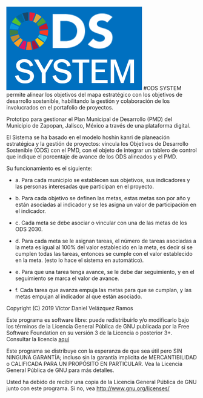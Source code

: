 ![ODS SYSTEM](https://github.com/Victor-Velazquez/odssystem/blob/master/valentina/Images/marca/ODS.PNG)
#ODS SYSTEM permite alinear los objetivos del mapa estratégico con los objetivos de desarrollo sostenible, habilitando la gestión y colaboración de los involucrados en el portafolio de proyectos.

Prototipo para gestionar el Plan Municipal de Desarrollo (PMD) del Municipio de Zapopan, Jalisco, México a través de una plataforma digital.

El Sistema se ha basado en el modelo hoshin kanri de planeación estratégica y la gestión de proyectos: vincula los Objetivos de Desarrollo Sostenible (ODS) con el PMD, con el objeto de integrar un tablero de control que indique el porcentaje de avance de los ODS alineados y el PMD.

Su funcionamiento es el siguiente:

* a. Para cada municipio se establecen sus objetivos, sus indicadores y las personas interesadas que participan en el proyecto.

* b. Para cada objetivo se definen las metas, estas metas son por año y están asociadas al indicador y se les asigna un valor de participación en el indicador.

* c. Cada meta se debe asociar o vincular con una de las metas de los ODS 2030.

* d. Para cada meta se le asignan tareas, el número de tareas asociadas a la meta es igual al 100% del valor establecido en la meta, es decir si se cumplen todas las tareas, entonces se cumple con el valor establecido en la meta. (esto lo hace el sistema en automático).

* e. Para que una tarea tenga avance, se le debe dar seguimiento, y en el seguimiento se marca el valor de avance.

* f. Cada tarea que avanza empuja las metas para que se cumplan, y las metas empujan al indicador al que están asociado.

Copyright (C) 2019 Víctor Daniel Velázquez Ramos

Este programa es software libre: puede redistribuirlo y/o modificarlo bajo los términos de la Licencia General Pública de GNU publicada por la Free Software Foundation en su versión 3 de la Licencia o posterior 3+. Consultar la licencia [aquí](https://github.com/Victor-Velazquez/odssystem/blob/master/LICENSE)

Este programa se distribuye con la esperanza de que sea útil pero SIN NINGUNA GARANTÍA; incluso sin la garantía implícita de MERCANTIBILIDAD o CALIFICADA PARA UN PROPÓSITO EN PARTICULAR. Vea la Licencia General Pública de GNU para más detalles.

Usted ha debido de recibir una copia de la Licencia General Pública de GNU junto con este programa. Si no, vea http://www.gnu.org/licenses/
